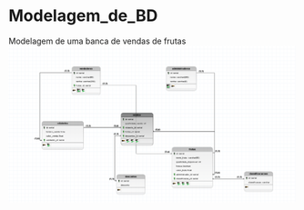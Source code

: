 # Modelagem_de_BD
Modelagem de uma banca de vendas de frutas
<br>
<img src="https://github.com/MarinhoCM/Modelagem_de_BD/blob/main/Modelagem.png"/>
